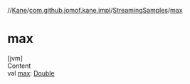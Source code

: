 //[Kane](../../index.md)/[com.github.jomof.kane.impl](../index.md)/[StreamingSamples](index.md)/[max](max.md)



# max  
[jvm]  
Content  
val [max](max.md): [Double](https://kotlinlang.org/api/latest/jvm/stdlib/kotlin/-double/index.html)  



